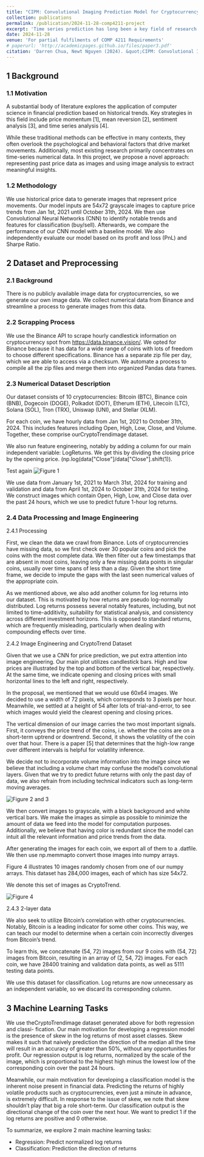 ```yaml
---
title: "CIPM: Convolutional Imaging Prediction Model for Cryptocurrency Price Prediction"
collection: publications
permalink: /publication/2024-11-28-comp4211-project
excerpt: 'Time series prediction has long been a key field of research across numerous fields, including finance, economics, and computer science. As the number of machine learning tools available for assisting decision-makers in making predictions continues to grow, there is growing interest in leveraging these advanced tools to enhance timely decision-making. In this report, we present a novel application of machine learning aimed at predicting price trends in cryptocurrencies. Cryptocurrency has recently been gaining traction and establishing itself as a significant asset class. We utilize Convolutional Neural Networks (CNNs) because they mimic the way traders and human make decisions by analyzing trends in images. These trends are particularly notable in cryptocurrencies due to their highly volatile nature. We train and validate our model on 9 different coins and Bitcoin (BTC), then test our model on the 9 coins, primarily by predicting whether their price will go up or down in the next hour. We will compare the performance of our CNN with a basic Long Short-Term Memory (LSTM) model trained on time series data.'
date: 2024-11-28
venue: 'For partial fulfilments of COMP 4211 Requirements'
# paperurl: 'http://academicpages.github.io/files/paper3.pdf'
citation: 'Darren Chua, Newt Nguyen (2024). &quot;CIPM: Convolutional Imaging Predictional Model for Cryptocurrency Price Prediction&quot;.'
---
```


## 1 Background

### 1.1 Motivation

A substantial body of literature explores the application of computer science in financial prediction based on historical trends. Key strategies in this field include price momentum [1], mean reversion [2], sentiment analysis [3], and time series analysis [4].

While these traditional methods can be effective in many contexts, they often overlook the psychological and behavioral factors that drive market movements. Additionally, most existing research primarily concentrates on time-series numerical data. In this project, we propose a novel approach: representing past price data as images and using image analysis to extract meaningful insights.

### 1.2 Methodology

We use historical price data to generate images that represent price movements. Our
model inputs are 54x72 grayscale images to capture price trends from Jan 1st, 2021 until October 31th, 2024. We then use Convolutional Neural Networks (CNN) to identify
notable trends and features for classification (buy/sell). Afterwards, we compare the
performance of our CNN model with a baseline model. We also independently evaluate
our model based on its profit and loss (PnL) and Sharpe Ratio.

## 2 Dataset and Preprocessing

### 2.1 Background

There is no publicly available image data for cryptocurrencies, so we generate our
own image data. We collect numerical data from Binance and streamline a process to
generate images from this data.

### 2.2 Scrapping Process

We use the Binance API to scrape hourly candlestick information on cryptocurrency
spot from https://data.binance.vision/. We opted for Binance because it has data for a wide range of coins with lots of freedom to choose different specifications. Binance has a separate zip file per day, which we are able to access via a checksum. We automate a process to compile all the zip files and merge them into organized Pandas data frames.

### 2.3 Numerical Dataset Description

Our dataset consists of 10 cryptocurrencies: Bitcoin (BTC), Binance coin (BNB),
Dogecoin (DOGE), Polkadot (DOT), Etherum (ETH), Litecoin (LTC), Solana (SOL),
Tron (TRX), Uniswap (UNI), and Stellar (XLM).

For each coin, we have hourly data from Jan 1st, 2021 to October 31th, 2024. This
includes features including Open, High, Low, Close, and Volume. Together, these
comprise ourCryptoTrendimage dataset.

We also run feature engineering, notably by adding a column for our main independent
variable: LogReturns. We get this by dividing the closing price by the opening price.
(np.log(data["Close"]/data["Close"].shift(1)).

Test again
![Figure 1](../images/comp4211-figure1.png)

We use data from January 1st, 2021 to March 31st, 2024 for training and validation
and data from April 1st, 2024 to October 31th, 2024 for testing. We construct images
which contain Open, High, Low, and Close data over the past 24 hours, which we use
to predict future 1-hour log returns.

### 2.4 Data Processing and Image Engineering

2.4.1 Processing

First, we clean the data we crawl from Binance. Lots of cryptocurrencies have missing
data, so we first check over 30 popular coins and pick the coins with the most complete data. We then filter out a few timestamps that are absent in most coins, leaving only a few missing data points in singular coins, usually over time spans of less than a day. Given the short time frame, we decide to impute the gaps with the last seen numerical values of the appropriate coin.

As we mentioned above, we also add another column for log returns into our dataset. This is motivated by how returns are pseudo log-normally distributed. Log returns possess several notably features, including, but not limited to time-additivity, suitability for statistical analysis, and consistency across different investment horizons. This is opposed to standard returns, which are frequently misleading, particularly when dealing with compounding effects over time.

2.4.2 Image Engineering and CryptoTrend Dataset

Given that we use a CNN for price prediction, we put extra attention into image
engineering. Our main plot utilizes candlestick bars. High and low prices are illustrated by the top and bottom of the vertical bar, respectively. At the same time, we indicate opening and closing prices with small horizontal lines to the left and right, respectively.

In the proposal, we mentioned that we would use 60x64 images. We decided to use a
width of 72 pixels, which corresponds to 3 pixels per hour. Meanwhile, we settled at a height of 54 after lots of trial-and-error, to see which images would yield the clearest opening and closing prices.

The vertical dimension of our image carries the two most important signals. First, it
conveys the price trend of the coins, i.e. whether the coins are on a short-term uptrend or downtrend. Second, it shows the volatility of the coin over that hour. There is a paper [5] that determines that the high-low range over different intervals is helpful for volatility inference.

We decide not to incorporate volume information into the image since we believe that
including a volume chart may confuse the model’s convolutional layers. Given that
we try to predict future returns with only the past day of data, we also refrain from
including technical indicators such as long-term moving averages.

![Figure 2 and 3](../images/comp4211-figure2-3.png)

We then convert images to grayscale, with a black background and white vertical bars.
We make the images as simple as possible to minimize the amount of data we feed
into the model for computation purposes. Additionally, we believe that having color
is redundant since the model can intuit all the relevant information and price trends
from the data.

After generating the images for each coin, we export all of them to a .datfile. We
then use np.memmapto convert those images into numpy arrays.

Figure 4 illustrates 10 images randomly chosen from one of our numpy arrays. This
dataset has 284,000 images, each of which has size 54x72.

We denote this set of images as CryptoTrend.

![Figure 4](../images/comp4211-figure4.png)

2.4.3 2-layer data

We also seek to utilize Bitcoin’s correlation with other cryptocurrencies. Notably,
Bitcoin is a leading indicator for some other coins. This way, we can teach our model
to determine when a certain coin incorrectly diverges from Bitcoin’s trend.

To learn this, we concatenate (54, 72) images from our 9 coins with (54, 72) images
from Bitcoin, resulting in an array of (2, 54, 72) images. For each coin, we have 28400 training and validation data points, as well as 5111 testing data points.

We use this dataset for classification. Log returns are now unnecessary as an independent variable, so we discard its corresponding column.

## 3 Machine Learning Tasks

We use theCryptoTrendimage dataset generated above for both regression and classi-
fication. Our main motivation for developing a regression model is the presence of skew in the log returns of most asset classes. Skew makes it such that naively prediction the direction of the median all the time will result in an accuracy of greater than 50%, without any opportunities for profit. Our regression output is log returns, normalized by the scale of the image, which is proportional to the highest high minus the lowest low of the corresponding coin over the past 24 hours.

Meanwhile, our main motivation for developing a classification model is the inherent
noise present in financial data. Predicting the returns of highly volatile products such as cryptocurrencies, even just a minute in advance, is extremely difficult. In response to the issue of skew, we note that skew shouldn’t play that big a role short-term. Our classification output is the directional change of the coin over the next hour. We want to predict 1 if the log returns are positive and 0 otherwise.

To summarize, we explore 2 main machine learning tasks:

- Regression: Predict normalized log returns
- Classification: Prediction the direction of returns